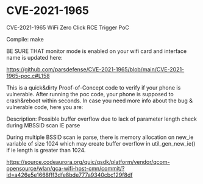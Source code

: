 # CVE-2021-1965
CVE-2021-1965 WiFi Zero Click RCE Trigger PoC

Compile: make

BE SURE THAT monitor mode is enabled on your wifi card and interface name is updated here:

https://github.com/parsdefense/CVE-2021-1965/blob/main/CVE-2021-1965-poc.c#L158

This is a quick&dirty Proof-of-Concept code to verify if your phone is vulnerable. After running the poc code, your phone is supposed to crash&reboot within seconds. In case you need more info about the bug & vulnerable code, here you are:

Description: Possible buffer overflow due to lack of parameter length check during MBSSID scan IE parse

During multiple BSSID scan ie parse, there is memory allocation on new_ie variable of size 1024 which may create buffer overflow in util_gen_new_ie() if ie length is greater than 1024.

https://source.codeaurora.org/quic/qsdk/platform/vendor/qcom-opensource/wlan/qca-wifi-host-cmn/commit/?id=a426e5e1668fff3dfe8bde777a9340cbc129f8df
